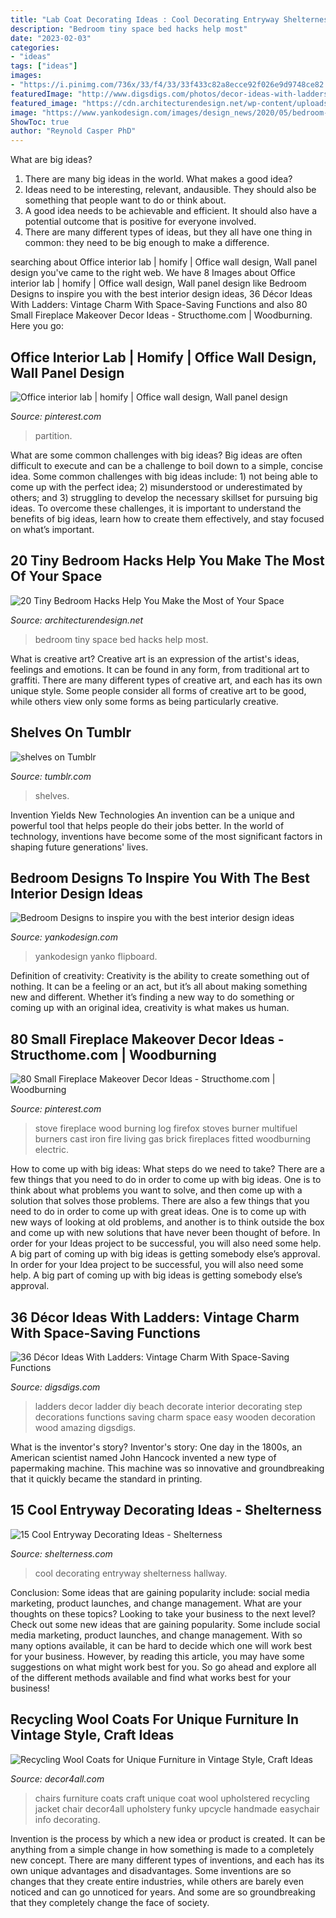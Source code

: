 ```yaml
---
title: "Lab Coat Decorating Ideas : Cool Decorating Entryway Shelterness Hallway"
description: "Bedroom tiny space bed hacks help most"
date: "2023-02-03"
categories:
- "ideas"
tags: ["ideas"]
images:
- "https://i.pinimg.com/736x/33/f4/33/33f433c82a8ecce92f026e9d9748ce82.jpg"
featuredImage: "http://www.digsdigs.com/photos/decor-ideas-with-ladders-22.jpg"
featured_image: "https://cdn.architecturendesign.net/wp-content/uploads/2014/09/brilliant-ideas-for-tiny-bedroom-3.jpg"
image: "https://www.yankodesign.com/images/design_news/2020/05/bedroom-designs-that-you-can-escape-to/01_BedroomDesigns_yankodesign.jpg"
ShowToc: true
author: "Reynold Casper PhD"
---
```



What are big ideas?
1. There are many big ideas in the world. What makes a good idea?
2. Ideas need to be interesting, relevant, andausible. They should also be something that people want to do or think about.
3. A good idea needs to be achievable and efficient. It should also have a potential outcome that is positive for everyone involved.
4. There are many different types of ideas, but they all have one thing in common: they need to be big enough to make a difference.

	

		
searching about Office interior lab | homify | Office wall design, Wall panel design you've came to the right web. We have 8 Images about Office interior lab | homify | Office wall design, Wall panel design like Bedroom Designs to inspire you with the best interior design ideas, 36 Décor Ideas With Ladders: Vintage Charm With Space-Saving Functions and also 80 Small Fireplace Makeover Decor Ideas - Structhome.com | Woodburning. Here you go:
		
    
## Office Interior Lab | Homify | Office Wall Design, Wall Panel Design

<img loading=lazy src="https://i.pinimg.com/originals/df/8e/3d/df8e3d5b084672a95800631b2790868f.jpg" onerror="this.onerror=null;this.src='https://tse2.mm.bing.net/th?id=OIP.V0kQ_CWsHuQI2sXxbCgfsQHaJ3&amp;pid=15.1';" alt="Office interior lab | homify | Office wall design, Wall panel design">

_Source: pinterest.com_

>partition. 

	

What are some common challenges with big ideas?
Big ideas are often difficult to execute and can be a challenge to boil down to a simple, concise idea. Some common challenges with big ideas include: 1) not being able to come up with the perfect idea; 2) misunderstood or underestimated by others; and 3) struggling to develop the necessary skillset for pursuing big ideas. To overcome these challenges, it is important to understand the benefits of big ideas, learn how to create them effectively, and stay focused on what’s important.

    
## 20 Tiny Bedroom Hacks Help You Make The Most Of Your Space

<img loading=lazy src="https://cdn.architecturendesign.net/wp-content/uploads/2014/09/brilliant-ideas-for-tiny-bedroom-3.jpg" onerror="this.onerror=null;this.src='https://tse2.mm.bing.net/th?id=OIP.NwGbqJJzj9FTGxzvawxOUgHaKu&amp;pid=15.1';" alt="20 Tiny Bedroom Hacks Help You Make the Most of Your Space">

_Source: architecturendesign.net_

>bedroom tiny space bed hacks help most. 

	

What is creative art?
Creative art is an expression of the artist's ideas, feelings and emotions. It can be found in any form, from traditional art to graffiti. There are many different types of creative art, and each has its own unique style. Some people consider all forms of creative art to be good, while others view only some forms as being particularly creative.

    
## Shelves On Tumblr

<img loading=lazy src="https://68.media.tumblr.com/99bc0036f7afedcd95da52c24362e5c6/tumblr_oc7nsaUBjE1rpwhvdo1_500.jpg" onerror="this.onerror=null;this.src='https://tse1.mm.bing.net/th?id=OIP.O8IXCneW5VHCBwHGd_sTfAHaKX&amp;pid=15.1';" alt="shelves on Tumblr">

_Source: tumblr.com_

>shelves. 

	

Invention Yields New Technologies
An invention can be a unique and powerful tool that helps people do their jobs better. In the world of technology, inventions have become some of the most significant factors in shaping future generations' lives.

    
## Bedroom Designs To Inspire You With The Best Interior Design Ideas

<img loading=lazy src="https://www.yankodesign.com/images/design_news/2020/05/bedroom-designs-that-you-can-escape-to/01_BedroomDesigns_yankodesign.jpg" onerror="this.onerror=null;this.src='https://tse1.mm.bing.net/th?id=OIP.o-ldQS4QdrHfBycxfgFnhQHaE8&amp;pid=15.1';" alt="Bedroom Designs to inspire you with the best interior design ideas">

_Source: yankodesign.com_

>yankodesign yanko flipboard. 

	

Definition of creativity:
Creativity is the ability to create something out of nothing. It can be a feeling or an act, but it’s all about making something new and different. Whether it’s finding a new way to do something or coming up with an original idea, creativity is what makes us human.

    
## 80 Small Fireplace Makeover Decor Ideas - Structhome.com | Woodburning

<img loading=lazy src="https://i.pinimg.com/736x/33/f4/33/33f433c82a8ecce92f026e9d9748ce82.jpg" onerror="this.onerror=null;this.src='https://tse3.mm.bing.net/th?id=OIP.e8NZHRXXOs8wofKR88vuxgHaHa&amp;pid=15.1';" alt="80 Small Fireplace Makeover Decor Ideas - Structhome.com | Woodburning">

_Source: pinterest.com_

>stove fireplace wood burning log firefox stoves burner multifuel burners cast iron fire living gas brick fireplaces fitted woodburning electric. 

	

How to come up with big ideas: What steps do we need to take?
There are a few things that you need to do in order to come up with big ideas. One is to think about what problems you want to solve, and then come up with a solution that solves those problems. There are also a few things that you need to do in order to come up with great ideas. One is to come up with new ways of looking at old problems, and another is to think outside the box and come up with new solutions that have never been thought of before. In order for your Ideas project to be successful, you will also need some help. A big part of coming up with big ideas is getting somebody else’s approval. In order for your Idea project to be successful, you will also need some help. A big part of coming up with big ideas is getting somebody else’s approval.

    
## 36 Décor Ideas With Ladders: Vintage Charm With Space-Saving Functions

<img loading=lazy src="http://www.digsdigs.com/photos/decor-ideas-with-ladders-22.jpg" onerror="this.onerror=null;this.src='https://tse4.mm.bing.net/th?id=OIP.yCuoh_0-0YPFymXTb1IBzwHaLl&amp;pid=15.1';" alt="36 Décor Ideas With Ladders: Vintage Charm With Space-Saving Functions">

_Source: digsdigs.com_

>ladders decor ladder diy beach decorate interior decorating step decorations functions saving charm space easy wooden decoration wood amazing digsdigs. 

	

What is the inventor's story?
Inventor's story: One day in the 1800s, an American scientist named John Hancock invented a new type of papermaking machine. This machine was so innovative and groundbreaking that it quickly became the standard in printing.

    
## 15 Cool Entryway Decorating Ideas - Shelterness

<img loading=lazy src="https://i.shelterness.com/cool-hallway-design-8.jpg" onerror="this.onerror=null;this.src='https://tse4.mm.bing.net/th?id=OIP.PrhR6W7sb_LnJ7TGoyzcCwHaJ3&amp;pid=15.1';" alt="15 Cool Entryway Decorating Ideas - Shelterness">

_Source: shelterness.com_

>cool decorating entryway shelterness hallway. 

	

Conclusion: Some ideas that are gaining popularity include: social media marketing, product launches, and change management. What are your thoughts on these topics?
Looking to take your business to the next level? Check out some new ideas that are gaining popularity. Some include social media marketing, product launches, and change management. With so many options available, it can be hard to decide which one will work best for your business. However, by reading this article, you may have some suggestions on what might work best for you. So go ahead and explore all of the different methods available and find what works best for your business!

    
## Recycling Wool Coats For Unique Furniture In Vintage Style, Craft Ideas

<img loading=lazy src="http://www.decor4all.com/wp-content/uploads/2013/11/upholstered-chairs-recycling-coats-craft-ideas-6.jpg" onerror="this.onerror=null;this.src='https://tse1.mm.bing.net/th?id=OIP.qHjJ7XGf0OSaSLOG9NB3nQHaJ6&amp;pid=15.1';" alt="Recycling Wool Coats for Unique Furniture in Vintage Style, Craft Ideas">

_Source: decor4all.com_

>chairs furniture coats craft unique coat wool upholstered recycling jacket chair decor4all upholstery funky upcycle handmade easychair info decorating. 

	

Invention is the process by which a new idea or product is created. It can be anything from a simple change in how something is made to a completely new concept. There are many different types of inventions, and each has its own unique advantages and disadvantages. Some inventions are so changes that they create entire industries, while others are barely even noticed and can go unnoticed for years. And some are so groundbreaking that they completely change the face of society.


